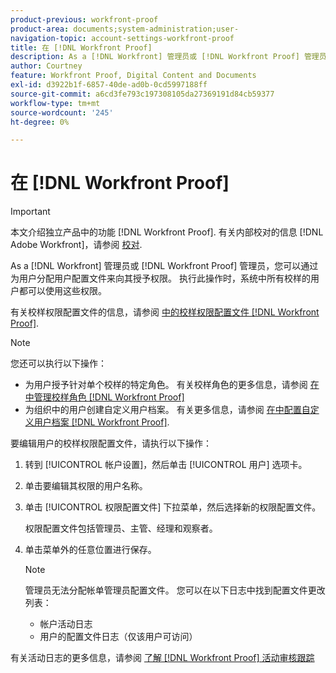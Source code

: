 ```yaml
---
product-previous: workfront-proof
product-area: documents;system-administration;user-
navigation-topic: account-settings-workfront-proof
title: 在 [!DNL Workfront Proof]
description: As a [!DNL Workfront] 管理员或 [!DNL Workfront Proof] 管理员，您可以通过为用户分配用户配置文件来向其授予权限。 执行此操作时，系统中所有校样的用户都可以使用这些权限。
author: Courtney
feature: Workfront Proof, Digital Content and Documents
exl-id: d3922b1f-6857-40de-ad0b-0cd5997188ff
source-git-commit: a6cd3fe793c197308105da27369191d84cb59377
workflow-type: tm+mt
source-wordcount: '245'
ht-degree: 0%

---
```


# 在 [!DNL Workfront Proof]

>[!IMPORTANT]
>
>本文介绍独立产品中的功能 [!DNL Workfront Proof]. 有关内部校对的信息 [!DNL Adobe Workfront]，请参阅 [校对](../../../review-and-approve-work/proofing/proofing.md).

As a [!DNL Workfront] 管理员或 [!DNL Workfront Proof] 管理员，您可以通过为用户分配用户配置文件来向其授予权限。 执行此操作时，系统中所有校样的用户都可以使用这些权限。

有关校样权限配置文件的信息，请参阅 [中的校样权限配置文件 [!DNL Workfront Proof]](../../../workfront-proof/wp-acct-admin/account-settings/proof-perm-profiles-in-wp.md).

>[!NOTE]
>
>您还可以执行以下操作：
>
>* 为用户授予针对单个校样的特定角色。 有关校样角色的更多信息，请参阅 [在中管理校样角色 [!DNL Workfront Proof]](../../../workfront-proof/wp-work-proofsfiles/share-proofs-and-files/manage-proof-roles.md)
>* 为组织中的用户创建自定义用户档案。 有关更多信息，请参阅 [在中配置自定义用户档案 [!DNL Workfront Proof]](../../../workfront-proof/wp-acct-admin/account-settings/configure-custom-profiles.md).



要编辑用户的校样权限配置文件，请执行以下操作：

1. 转到 [!UICONTROL 帐户设置]，然后单击 [!UICONTROL 用户] 选项卡。
1. 单击要编辑其权限的用户名称。
1. 单击 [!UICONTROL 权限配置文件] 下拉菜单，然后选择新的权限配置文件。

   权限配置文件包括管理员、主管、经理和观察者。

1. 单击菜单外的任意位置进行保存。

   >[!NOTE]
   >
   >管理员无法分配帐单管理员配置文件。 您可以在以下日志中找到配置文件更改列表：
   >   
   >   * 帐户活动日志
   >   * 用户的配置文件日志（仅该用户可访问）



有关活动日志的更多信息，请参阅 [了解 [!DNL Workfront Proof] 活动审核跟踪](../../../workfront-proof/wp-work-proofsfiles/basic-features/activity-audit-trail.md)

